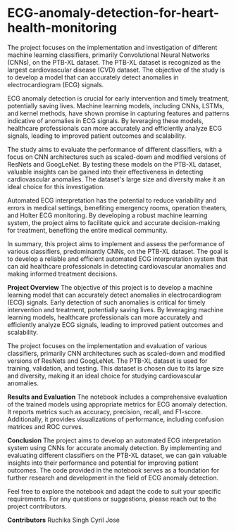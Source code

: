 # ECG-anomaly-detection-for-heart-health-monitoring
The project focuses on the implementation and investigation of different machine learning classifiers, primarily Convolutional Neural Networks (CNNs), on the PTB-XL dataset. The PTB-XL dataset is recognized as the largest cardiovascular disease (CVD) dataset. The objective of the study is to develop a model that can accurately detect anomalies in electrocardiogram (ECG) signals.

ECG anomaly detection is crucial for early intervention and timely treatment, potentially saving lives. Machine learning models, including CNNs, LSTMs, and kernel methods, have shown promise in capturing features and patterns indicative of anomalies in ECG signals. By leveraging these models, healthcare professionals can more accurately and efficiently analyze ECG signals, leading to improved patient outcomes and scalability.

The study aims to evaluate the performance of different classifiers, with a focus on CNN architectures such as scaled-down and modified versions of ResNets and GoogLeNet. By testing these models on the PTB-XL dataset, valuable insights can be gained into their effectiveness in detecting cardiovascular anomalies. The dataset's large size and diversity make it an ideal choice for this investigation.

Automated ECG interpretation has the potential to reduce variability and errors in medical settings, benefiting emergency rooms, operation theaters, and Holter ECG monitoring. By developing a robust machine learning system, the project aims to facilitate quick and accurate decision-making for treatment, benefiting the entire medical community.

In summary, this project aims to implement and assess the performance of various classifiers, predominantly CNNs, on the PTB-XL dataset. The goal is to develop a reliable and efficient automated ECG interpretation system that can aid healthcare professionals in detecting cardiovascular anomalies and making informed treatment decisions.

**Project Overview**
The objective of this project is to develop a machine learning model that can accurately detect anomalies in electrocardiogram (ECG) signals. Early detection of such anomalies is critical for timely intervention and treatment, potentially saving lives. By leveraging machine learning models, healthcare professionals can more accurately and efficiently analyze ECG signals, leading to improved patient outcomes and scalability.

The project focuses on the implementation and evaluation of various classifiers, primarily CNN architectures such as scaled-down and modified versions of ResNets and GoogLeNet. The PTB-XL dataset is used for training, validation, and testing. This dataset is chosen due to its large size and diversity, making it an ideal choice for studying cardiovascular anomalies.

**Results and Evaluation**
The notebook includes a comprehensive evaluation of the trained models using appropriate metrics for ECG anomaly detection. It reports metrics such as accuracy, precision, recall, and F1-score. Additionally, it provides visualizations of performance, including confusion matrices and ROC curves.

**Conclusion**
The project aims to develop an automated ECG interpretation system using CNNs for accurate anomaly detection. By implementing and evaluating different classifiers on the PTB-XL dataset, we can gain valuable insights into their performance and potential for improving patient outcomes. The code provided in the notebook serves as a foundation for further research and development in the field of ECG anomaly detection.

Feel free to explore the notebook and adapt the code to suit your specific requirements. For any questions or suggestions, please reach out to the project contributors.

**Contributors**
Ruchika Singh
Cyril Jose
